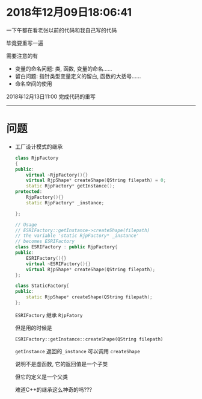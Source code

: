 # 2018年12月09日18:06:41

一下午都在看老张以前的代码和我自己写的代码

毕竟要重写一遍

需要注意的有

- 变量的命名问题: 类, 函数, 变量的命名......
- 留白问题: 指针类型变量定义的留白, 函数的大括号......
- 命名空间的使用

2018年12月13日11:00 完成代码的重写

---

# 问题

- 工厂设计模式的继承

  ```c++
  class RjpFactory
  {
  public:
      virtual ~RjpFactory(){}
      virtual RjpShape* createShape(QString filepath) = 0;
      static RjpFactory* getInstance();
  protected:
      RjpFactory(){}
      static RjpFactory* _instance;
  
  };
  
  // Usage
  // ESRIFactory::getInstance->createShape(filepath)
  // the variable 'static RjpFactory* _instance'
  // becomes ESRIFactory
  class ESRIFactory : public RjpFactory{
  public:
      ESRIFactory(){}
      virtual ~ESRIFactory(){}
      virtual RjpShape* createShape(QString filepath);
  };
  
  class StaticFactory{
  public:
      static RjpShape* createShape(QString filepath);
  };
  ```

  `ESRIFactory` 继承 `RjpFatory` 

  但是用的时候是

  `ESRIFactory::getInstance::createShape(QString filepath)` 

  `getInstance` 返回的`_instance` 可以调用 `createShape` 

  说明不是虚函数, 它的返回值是一个子类

  但它的定义是一个父类

  难道C++的继承这么神奇的吗???